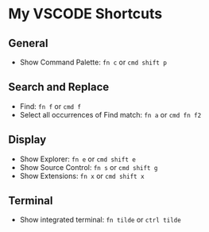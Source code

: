 # My VSCODE Shortcuts

## General

- Show Command Palette: `fn c` or `cmd shift p`

## Search and Replace

- Find: `fn f` or `cmd f`
- Select all occurrences of Find match: `fn a` or `cmd fn f2`

## Display

- Show Explorer: `fn e` or `cmd shift e`
- Show Source Control: `fn s` or `cmd shift g`
- Show Extensions: `fn x` or `cmd shift x`

## Terminal

- Show integrated terminal: `fn tilde` or `ctrl tilde`
